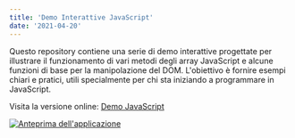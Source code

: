 ```yaml
---
title: 'Demo Interattive JavaScript'
date: '2021-04-20'
---
```

Questo repository contiene una serie di demo interattive progettate per illustrare il funzionamento di vari metodi degli array JavaScript e alcune funzioni di base per la manipolazione del DOM. L'obiettivo è fornire esempi chiari e pratici, utili specialmente per chi sta iniziando a programmare in JavaScript.

Visita la versione online: [Demo JavaScript](https://html-1.vercel.app) 

[![Anteprima dell'applicazione](/images/interfacciaDemoJS.jpg)](https://html-1.vercel.app) 